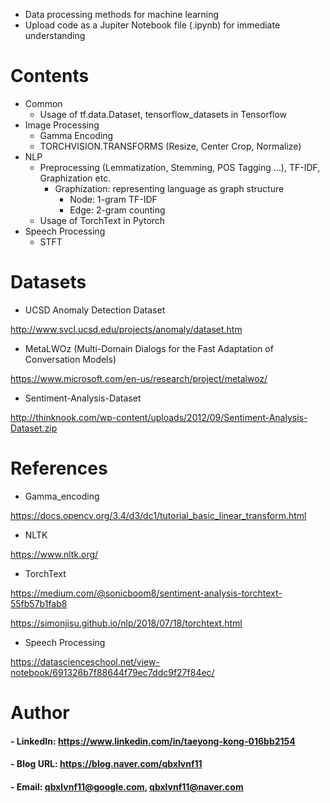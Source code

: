 - Data processing methods for machine learning
- Upload code as a Jupiter Notebook file (.ipynb) for immediate understanding


Contents
=============
- Common
  - Usage of tf.data.Dataset, tensorflow_datasets in Tensorflow
- Image Processing
  - Gamma Encoding
  - TORCHVISION.TRANSFORMS (Resize, Center Crop, Normalize)
- NLP
  - Preprocessing (Lemmatization, Stemming, POS Tagging ...), TF-IDF, Graphization etc.
    - Graphization: representing language as graph structure
      - Node: 1-gram TF-IDF
      - Edge: 2-gram counting
  - Usage of TorchText in Pytorch
- Speech Processing
  - STFT
  
Datasets
=============

- UCSD Anomaly Detection Dataset

http://www.svcl.ucsd.edu/projects/anomaly/dataset.htm

- MetaLWOz (Multi-Domain Dialogs for the Fast Adaptation of Conversation Models)

https://www.microsoft.com/en-us/research/project/metalwoz/

- Sentiment-Analysis-Dataset

http://thinknook.com/wp-content/uploads/2012/09/Sentiment-Analysis-Dataset.zip

References
=============

- Gamma_encoding

https://docs.opencv.org/3.4/d3/dc1/tutorial_basic_linear_transform.html

- NLTK

https://www.nltk.org/

- TorchText

https://medium.com/@sonicboom8/sentiment-analysis-torchtext-55fb57b1fab8

https://simonjisu.github.io/nlp/2018/07/18/torchtext.html

- Speech Processing

https://datascienceschool.net/view-notebook/691326b7f88644f79ec7ddc9f27f84ec/

Author
=============

#### - LinkedIn: https://www.linkedin.com/in/taeyong-kong-016bb2154

#### - Blog URL: https://blog.naver.com/qbxlvnf11

#### - Email: qbxlvnf11@google.com, qbxlvnf11@naver.com

